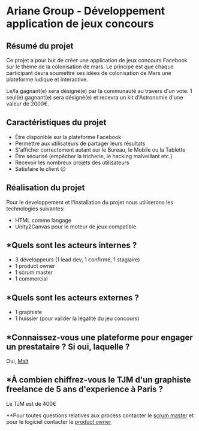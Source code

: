 # Ariane Group - Développement application de jeux concours 

## Résumé du projet 
Ce projet a pour but de créer une application de jeux concours Facebook sur le thème de la colonisation de mars. 
Le principe est que chaque participant devra soumettre ses idées de colonisation de Mars une plateforme ludique et interactive. 

Le/la gagnant(e) sera désigné(e) par la communauté au travers d'un vote. 
1 seul(e) gagnant(e) sera désigné(e) et recevra un kit d'Astronomie d'une valeur de 2000€.

## Caractéristiques du projet 
- Être disponible sur la plateforme Facebook
- Permettre aux utilisateurs de partager leurs résultats
- S'afficher correctement autant sur le Bureau, le Mobile ou la Tablette
- Être sécurisé (empêcher la tricherie, le hacking malveillant etc.)
- Recevoir les nombreux projets des utilisateurs
- Satisfaire le client :wink:

## Réalisation du projet 
Pour le developpement et l'installation du projet nous utiliserons les technologies suivantes:
 - HTML comme langage
 - Unity2Canvas pour le moteur de jeux compatible
 
 ## *Quels sont les acteurs internes ?  
- 3 développeurs (1 lead dev, 1 confirmé, 1 stagiaire)
- 1 product owner
- 1 scrum master
- 1 commercial

## *Quels sont les acteurs externes ?
- 1 graphiste
- 1 huissier (pour valider la légalité du jeu concours)

## *Connaissez-vous une plateforme pour engager un prestataire ? Si oui, laquelle ?
Oui, [Malt](https://www.malt.fr/freelancers/categories)

## *À combien chiffrez-vous le TJM d'un graphiste freelance de 5 ans d'experience à Paris ?
   Le TJM est de 400€

**Pour toutes questions relatives aux process contacter le [scrum master](https://github.com/charlenekanda) et pour le logiciel contacter le [product owner](https://github.com/sqyqh)

